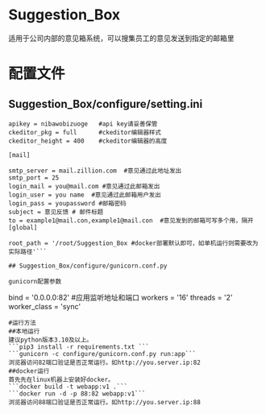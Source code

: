 # Suggestion_Box
适用于公司内部的意见箱系统，可以搜集员工的意见发送到指定的邮箱里

# 配置文件
## Suggestion_Box/configure/setting.ini

```[flask11]
apikey = nibawobizuoge   #api key请妥善保管
ckeditor_pkg = full      #ckeditor编辑器样式
ckeditor_height = 400    #ckeditor编辑器的高度

[mail]

smtp_server = mail.zillion.com  #意见通过此地址发出
smtp_port = 25
login_mail = you@mail.com #意见通过此邮箱发出
login_user = you name  #意见通过此邮箱用户发出
login_pass = youpassword #邮箱密码
subject = 意见反馈 # 邮件标题
to = example1@mail.con,example1@mail.con  #意见发到的邮箱可写多个用，隔开
[global]

root_path = '/root/Suggestion_Box #docker部署默认即可，如单机运行则需要改为实际路径'```

## Suggestion_Box/configure/gunicorn.conf.py

gunicorn配置参数
```
bind = '0.0.0.0:82'  #应用监听地址和端口
workers = '16'
threads = '2'
worker_class = 'sync'
```
#运行方法
##本地运行
建议python版本3.10及以上。
```pip3 install -r requirements.txt ```
```gunicorn -c configure/gunicorn.conf.py run:app```
浏览器访问82端口验证是否正常运行。如http://you.server.ip:82
##docker运行
首先先在linux机器上安装好docker。
```docker build -t webapp:v1 .```
```docker run -d -p 88:82 webapp:v1```
浏览器访问88端口验证是否正常运行。如http://you.server.ip:88





